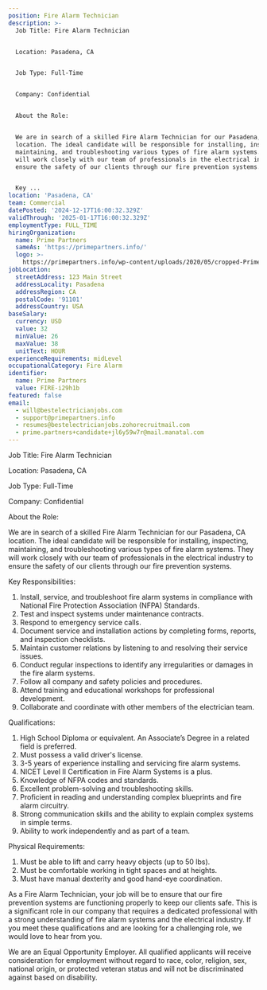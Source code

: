 ```yaml
---
position: Fire Alarm Technician
description: >-
  Job Title: Fire Alarm Technician


  Location: Pasadena, CA


  Job Type: Full-Time


  Company: Confidential


  About the Role:


  We are in search of a skilled Fire Alarm Technician for our Pasadena, CA
  location. The ideal candidate will be responsible for installing, inspecting,
  maintaining, and troubleshooting various types of fire alarm systems. They
  will work closely with our team of professionals in the electrical industry to
  ensure the safety of our clients through our fire prevention systems. 


  Key ...
location: 'Pasadena, CA'
team: Commercial
datePosted: '2024-12-17T16:00:32.329Z'
validThrough: '2025-01-17T16:00:32.329Z'
employmentType: FULL_TIME
hiringOrganization:
  name: Prime Partners
  sameAs: 'https://primepartners.info/'
  logo: >-
    https://primepartners.info/wp-content/uploads/2020/05/cropped-Prime-Partners-Logo-NO-BG-1-1.png
jobLocation:
  streetAddress: 123 Main Street
  addressLocality: Pasadena
  addressRegion: CA
  postalCode: '91101'
  addressCountry: USA
baseSalary:
  currency: USD
  value: 32
  minValue: 26
  maxValue: 38
  unitText: HOUR
experienceRequirements: midLevel
occupationalCategory: Fire Alarm
identifier:
  name: Prime Partners
  value: FIRE-i29h1b
featured: false
email:
  - will@bestelectricianjobs.com
  - support@primepartners.info
  - resumes@bestelectricianjobs.zohorecruitmail.com
  - prime.partners+candidate+jl6y59w7r@mail.manatal.com
---
```




Job Title: Fire Alarm Technician

Location: Pasadena, CA

Job Type: Full-Time

Company: Confidential

About the Role:

We are in search of a skilled Fire Alarm Technician for our Pasadena, CA location. The ideal candidate will be responsible for installing, inspecting, maintaining, and troubleshooting various types of fire alarm systems. They will work closely with our team of professionals in the electrical industry to ensure the safety of our clients through our fire prevention systems. 

Key Responsibilities:

1. Install, service, and troubleshoot fire alarm systems in compliance with National Fire Protection Association (NFPA) Standards.
2. Test and inspect systems under maintenance contracts.
3. Respond to emergency service calls.
4. Document service and installation actions by completing forms, reports, and inspection checklists.
5. Maintain customer relations by listening to and resolving their service issues.
6. Conduct regular inspections to identify any irregularities or damages in the fire alarm systems.
7. Follow all company and safety policies and procedures.
8. Attend training and educational workshops for professional development.
9. Collaborate and coordinate with other members of the electrician team.

Qualifications:

1. High School Diploma or equivalent. An Associate’s Degree in a related field is preferred.
2. Must possess a valid driver's license.
3. 3-5 years of experience installing and servicing fire alarm systems.
4. NICET Level II Certification in Fire Alarm Systems is a plus.
5. Knowledge of NFPA codes and standards.
6. Excellent problem-solving and troubleshooting skills.
7. Proficient in reading and understanding complex blueprints and fire alarm circuitry.
8. Strong communication skills and the ability to explain complex systems in simple terms.
9. Ability to work independently and as part of a team. 

Physical Requirements:

1. Must be able to lift and carry heavy objects (up to 50 lbs).
2. Must be comfortable working in tight spaces and at heights.
3. Must have manual dexterity and good hand-eye coordination.

As a Fire Alarm Technician, your job will be to ensure that our fire prevention systems are functioning properly to keep our clients safe. This is a significant role in our company that requires a dedicated professional with a strong understanding of fire alarm systems and the electrical industry. If you meet these qualifications and are looking for a challenging role, we would love to hear from you. 

We are an Equal Opportunity Employer. All qualified applicants will receive consideration for employment without regard to race, color, religion, sex, national origin, or protected veteran status and will not be discriminated against based on disability.
